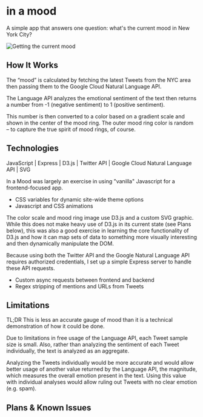 # in a mood
A simple app that answers one question: what's the current mood in New York City?

![Getting the current mood](https://user-images.githubusercontent.com/11576738/81991809-0f62d580-9610-11ea-9b81-adf7357ebf8a.gif "In a Mood in action")

## How It Works
The “mood” is calculated by fetching the latest Tweets from the NYC area then passing them to the Google Cloud Natural Language API.

The Language API analyzes the emotional sentiment of the text then returns a number from -1 (negative sentiment) to 1 (positive sentiment).

This number is then converted to a color based on a gradient scale and shown in the center of the mood ring. The outer mood ring color is random – to capture the true spirit of mood rings, of course.


## Technologies
JavaScript | Express | D3.js | Twitter API | Google Cloud Natural Language API | SVG

In a Mood was largely an exercise in using "vanilla" Javascript for a frontend-focused app. 
* CSS variables for dynamic site-wide theme options
* Javascript and CSS animations 

The color scale and mood ring image use D3.js and a custom SVG graphic. While this does not make heavy use of D3.js in its current state (see Plans below), this was also a good exercise in learning the core functionality of D3.js and how it can map sets of data to something more visually interesting and then dynamically manipulate the DOM. 

Because using both the Twitter API and the Google Natural Language API requires authorized credentials, I set up a simple Express server to handle these API requests.
* Custom async requests between frontend and backend
* Regex stripping of mentions and URLs from Tweets


## Limitations
TL;DR This is less an accurate gauge of mood than it is a technical demonstration of how it could be done.

Due to limitations in free usage of the Language API, each Tweet sample size is small. Also, rather than analyzing the sentiment of each Tweet individually, the text is analyzed as an aggregate.

Analyzing the Tweets individually would be more accurate and would allow better usage of another value returned by the Language API, the magnitude, which measures the overall emotion present in the text. Using this value with individual analyses would allow ruling out Tweets with no clear emotion (e.g. spam).


## Plans & Known Issues
